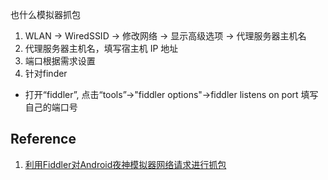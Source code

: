 也什么模拟器抓包
1. WLAN -> WiredSSID -> 修改网络 -> 显示高级选项 -> 代理服务器主机名
2. 代理服务器主机名，填写宿主机 IP 地址
3. 端口根据需求设置
4. 针对finder
  - 打开“fiddler”, 点击“tools”->"fiddler options"->fiddler listens on port 填写自己的端口号





## Reference
1. [利用Fiddler对Android夜神模拟器网络请求进行抓包](https://www.jianshu.com/p/d30ea7e22446)
